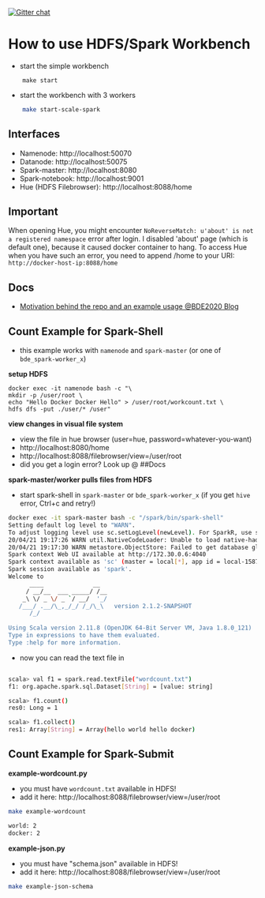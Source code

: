 [![Gitter chat](https://badges.gitter.im/gitterHQ/gitter.png)](https://gitter.im/big-data-europe/docker-hadoop-spark-workbench)

# How to use HDFS/Spark Workbench

- start the simple workbench
```
    make start
```
- start the workbench with 3 workers
```bash
    make start-scale-spark
```

## Interfaces

* Namenode: http://localhost:50070
* Datanode: http://localhost:50075
* Spark-master: http://localhost:8080
* Spark-notebook: http://localhost:9001
* Hue (HDFS Filebrowser): http://localhost:8088/home

## Important

When opening Hue, you might encounter ```NoReverseMatch: u'about' is not a registered namespace``` error after login. I disabled 'about' page (which is default one), because it caused docker container to hang. To access Hue when you have such an error, you need to append /home to your URI: ```http://docker-host-ip:8088/home```

## Docs
* [Motivation behind the repo and an example usage @BDE2020 Blog](http://www.big-data-europe.eu/scalable-sparkhdfs-workbench-using-docker/)

## Count Example for Spark-Shell
- this example works with `namenode` and `spark-master` (or one of `bde_spark-worker_x`)

__setup HDFS__

```
docker exec -it namenode bash -c "\
mkdir -p /user/root \
echo "Hello Docker Docker Hello" > /user/root/workcount.txt \
hdfs dfs -put ./user/* /user"
```

__view changes in visual file system__

- view the file in hue browser (user=hue, password=whatever-you-want)
- http://localhost:8080/home
- http://localhost:8088/filebrowser/view=/user/root
- did you get a login error? Look up @ ##Docs

__spark-master/worker pulls files from HDFS__
- start spark-shell in `spark-master` or `bde_spark-worker_x` (if you get `hive` error, Ctrl+c and retry!)

```bash
docker exec -it spark-master bash -c "/spark/bin/spark-shell"
Setting default log level to "WARN".
To adjust logging level use sc.setLogLevel(newLevel). For SparkR, use setLogLevel(newLevel).
20/04/21 19:17:26 WARN util.NativeCodeLoader: Unable to load native-hadoop library for your platform... using builtin-java classes where applicable
20/04/21 19:17:30 WARN metastore.ObjectStore: Failed to get database global_temp, returning NoSuchObjectException
Spark context Web UI available at http://172.30.0.6:4040
Spark context available as 'sc' (master = local[*], app id = local-1587496647073).
Spark session available as 'spark'.
Welcome to
      ____              __
     / __/__  ___ _____/ /__
    _\ \/ _ \/ _ `/ __/  '_/
   /___/ .__/\_,_/_/ /_/\_\   version 2.1.2-SNAPSHOT
      /_/
         
Using Scala version 2.11.8 (OpenJDK 64-Bit Server VM, Java 1.8.0_121)
Type in expressions to have them evaluated.
Type :help for more information.
```

- now you can read the text file in
```bash

scala> val f1 = spark.read.textFile("wordcount.txt")
f1: org.apache.spark.sql.Dataset[String] = [value: string]

scala> f1.count()
res0: Long = 1

scala> f1.collect()
res1: Array[String] = Array(hello world hello docker)
```

## Count Example for Spark-Submit

__example-wordcount.py__

- you must have `wordcount.txt` available in HDFS!
- add it here: http://localhost:8088/filebrowser/view=/user/root

```bash
make example-wordcount

world: 2
docker: 2
```

__example-json.py__

- you must have "schema.json" available in HDFS!
- add it here: http://localhost:8088/filebrowser/view=/user/root

```bash
make example-json-schema
```
